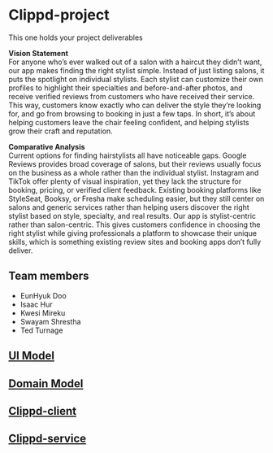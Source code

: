 # Clippd-project

This one holds your project deliverables

**Vision Statement**\
For anyone who’s ever walked out of a salon with a haircut they didn’t want, our app makes finding the right stylist simple. Instead of just listing salons, it puts the spotlight on individual stylists. Each stylist can customize their own profiles to highlight their specialties and before-and-after photos, and receive verified reviews from customers who have received their service. This way, customers know exactly who can deliver the style they’re looking for, and go from browsing to booking in just a few taps. In short, it’s about helping customers leave the chair feeling confident, and helping stylists grow their craft and reputation.

**Comparative Analysis**\
Current options for finding hairstylists all have noticeable gaps. Google Reviews provides broad coverage of salons, but their reviews usually focus on the business as a whole rather than the individual stylist. Instagram and TikTok offer plenty of visual inspiration, yet they lack the structure for booking, pricing, or verified client feedback. Existing booking platforms like StyleSeat, Booksy, or Fresha make scheduling easier, but they still center on salons and generic services rather than helping users discover the right stylist based on style, specialty, and real results.
Our app is stylist-centric rather than salon-centric. This gives customers confidence in choosing the right stylist while giving professionals a platform to showcase their unique skills, which is something existing review sites and booking apps don’t fully deliver.

## Team members

- EunHyuk Doo
- Isaac Hur
- Kwesi Mireku
- Swayam Shrestha
- Ted Turnage

## [UI Model](https://github.com/calvin-cs262-2025fall-teamA/Clippd-project/blob/main/images/UI_diagram.png)
## [Domain Model](https://github.com/calvin-cs262-2025fall-teamA/Clippd-project/blob/main/images/UML_Domain_Model_diagram.png)

## [Clippd-client](https://github.com/calvin-cs262-2025fall-teamA/Clippd-client)
## [Clippd-service](https://github.com/calvin-cs262-2025fall-teamA/Clippd-service)
